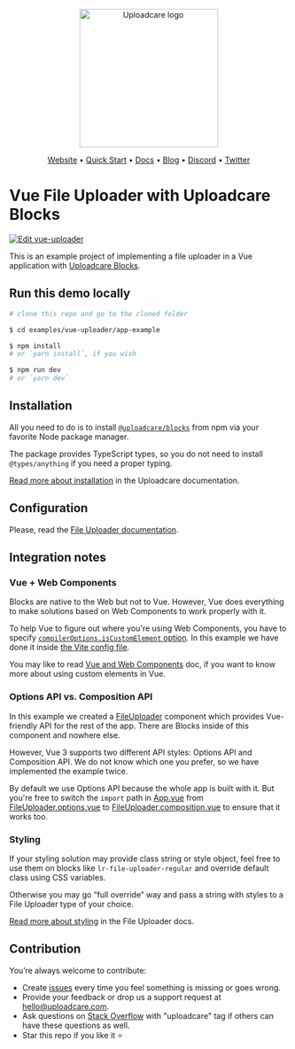 <p align="center">
  <a href="https://uploadcare.com?ref=github-vue-app-example-readme">
    <picture>
      <source media="(prefers-color-scheme: light)" srcset="https://ucarecdn.com/1b4714cd-53be-447b-bbde-e061f1e5a22f/logo-safespace-transparent.svg">
      <source media="(prefers-color-scheme: dark)" srcset="https://ucarecdn.com/3b610a0a-780c-4750-a8b4-3bf4a8c90389/logo-transparent-inverted.svg">
      <img width="250" alt="Uploadcare logo" src="https://ucarecdn.com/1b4714cd-53be-447b-bbde-e061f1e5a22f/logo-safespace-transparent.svg">
    </picture>
  </a>
</p>
<p align="center">
  <a href="https://uploadcare.com?ref=github-vue-app-example-readme">Website</a> • 
  <a href="https://uploadcare.com/docs/start/quickstart?ref=github-vue-app-example-readme">Quick Start</a> • 
  <a href="https://uploadcare.com/docs?ref=github-vue-app-example-readme">Docs</a> • 
  <a href="https://uploadcare.com/blog?ref=github-vue-app-example-readme">Blog</a> • 
  <a href="https://discord.gg/mKWRgRsVz8?ref=github-vue-app-example-readme">Discord</a> •
  <a href="https://twitter.com/Uploadcare?ref=github-vue-app-example-readme">Twitter</a>
</p>

# Vue File Uploader with Uploadcare Blocks

[![Edit vue-uploader](https://codesandbox.io/static/img/play-codesandbox.svg)](https://codesandbox.io/s/github/uploadcare/blocks-examples/tree/main/examples/vue-uploader/app-example/)

This is an example project of implementing a file uploader in a Vue application with [Uploadcare Blocks](https://github.com/uploadcare/blocks).

## Run this demo locally

```bash
# clone this repo and go to the cloned folder

$ cd examples/vue-uploader/app-example

$ npm install
# or `yarn install`, if you wish

$ npm run dev
# or `yarn dev`
```

## Installation

All you need to do is to install [`@uploadcare/blocks`](https://www.npmjs.com/package/@uploadcare/blocks) from npm
via your favorite Node package manager.

The package provides TypeScript types, so you do not need to install `@types/anything` if you need a proper typing.

[Read more about installation](https://uploadcare.com/docs/file-uploader/installation/) in the Uploadcare documentation.

## Configuration

Please, read the [File Uploader documentation](https://uploadcare.com/docs/file-uploader/).

## Integration notes

### Vue + Web Components

Blocks are native to the Web but not to Vue. However, Vue does everything to make solutions based on Web Components
to work properly with it. 

To help Vue to figure out where you're using Web Components, you have to specify 
[`compilerOptions.isCustomElement` option](https://vuejs.org/api/application.html#app-config-compileroptions). 
In this example we have done it inside [the Vite config file](vite.config.js).

You may like to read [Vue and Web Components](https://vuejs.org/guide/extras/web-components.html) doc, 
if you want to know more about using custom elements in Vue.

### Options API vs. Composition API

In this example we created a [FileUploader](srcomponents/FileUploader) component
which provides Vue-friendly API for the rest of the app. There are Blocks inside of this component and nowhere else.

However, Vue 3 supports two different API styles: Options API and Composition API. We do not know which one you prefer,
so we have implemented the example twice.

By default we use Options API because the whole app is built with it. But you're free to switch the `import` path 
in [App.vue](srcpp.vue) from [FileUploader.options.vue](srcomponents/FileUploader/FileUploader.options.vue)
to [FileUploader.composition.vue](srcomponents/FileUploader/FileUploader.composition.vue) to ensure that it works too.

### Styling

If your styling solution may provide class string or style object, feel free to use them on blocks like
`lr-file-uploader-regular` and override default class using CSS variables.

Otherwise you may go “full override” way and pass a string with styles to a File Uploader type of your choice.

[Read more about styling](https://uploadcare.com/docs/file-uploader/styling/) in the File Uploader docs.

## Contribution

You’re always welcome to contribute:

* Create [issues](https://github.com/uploadcare/blocks/issues) every time you feel something is missing or goes wrong.
* Provide your feedback or drop us a support request at <a href="mailto:hello@uploadcare.com">hello@uploadcare.com</a>.
* Ask questions on [Stack Overflow](https://stackoverflow.com/questions/tagged/uploadcare) with "uploadcare" tag if others can have these questions as well.
* Star this repo if you like it ⭐️
